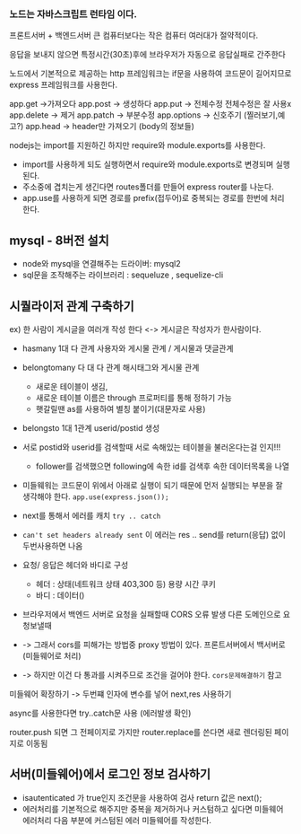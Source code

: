 ### 노드는 자바스크립트 런타임 이다.

프론트서버 + 백엔드서버  큰 컴퓨터보다는 작은 컴퓨터 여러대가 절약적이다.

응답을 보내지 않으면 특정시간(30초)후에 브라우저가 자동으로 응답실패로 간주한다

노드에서 기본적으로 제공하는 http 프레임워크는 if문을 사용하여 코드문이 길어지므로 express 프레임워크를 사용한다.

app.get ->가져오다
app.post -> 생성하다
app.put -> 전체수정 전체수정은 잘 사용x
app.delete -> 제거
app.patch -> 부분수정 
app.options -> 신호주기 (찔러보기,예고?) 
app.head -> header만 가져오기 (body의 정보들)

nodejs는  import를 지원하긴 하지만 require와 module.exports를 사용한다.
  - import를 사용하게 되도 실행하면서 require와 module.exports로 변경되며 실행된다.
  - 주소중에 겹치는게 생긴다면 routes폴더를 만들어 express router를 나눈다.
  - app.use를 사용하게 되면 경로를 prefix(접두어)로 중복되는 경로를 한번에 처리한다. 


## mysql - 8버전 설치

 - node와 mysql을 연결해주는 드라이버: mysql2
 - sql문을 조작해주는 라이브러리 : sequeluze , sequelize-cli

## 시퀄라이저 관계 구축하기
ex) 한 사람이 게시글을 여러개 작성 한다  <-> 게시글은 작성자가 한사람이다.
  - hasmany 1대 다 관계  사용자와 게시물 관계 / 게시물과 댓글관계
  - belongtomany 다 대 다 관계    해시태그와 게시물 관계 
    - 새로운 테이블이 생김,
    - 새로운 테이블 이름은 through 프로퍼티를 통해 정하기 가능 
    - 햇갈릴땐 as를 사용하여 별칭 붙이기(대문자로 사용)
  - belongsto 1대 1관계  userid/postid 생성
  - 서로 postid와 userid를 검색할때 서로 속해있는 테이블을 불러온다는걸 인지!!!
     - follower를 검색했으면 following에 속한 id를 검색후 속한 데이터목록을 나열


- 미들웨워는 코드문이 위에서 아래로 실행이 되기 때문에 먼저 실행되는 부분을 잘 생각해야 한다.
``app.use(express.json());``
- next를 통해서 에러를 캐치
``try .. catch``
- ```can't set headers already sent``` 이 에러는 res .. send를 return(응답) 없이 두번사용하면 나옴
- 요청/ 응답은 헤더와 바디로 구성
  - 헤더 : 상태(네트워크 상태 403,300 등) 용량 시간 쿠키
  - 바디 : 데이터()
- 브라우저에서 백엔드 서버로 요청을 실패할때 CORS 오류 발생  다른 도메인으로 요청보낼때
- -> 그래서 cors를 피해가는 방법중 proxy 방법이 있다. 프론트서버에서 백서버로 (미들웨어로 처리)
- -> 하지만 이건 다 통과를 시켜주므로 조건을 걸어야 한다. ``cors문제해결하기`` 참고

미들웨어 확장하기  -> 두번쨰 인자에 변수를 넣어 next,res 사용하기 

async를 사용한다면 try..catch문 사용 (에러발생 확인)

router.push 되면 그 전페이지로 가지만  router.replace를 쓴다면 새로 렌더링된 페이지로 이동됨

## 서버(미들웨어)에서 로그인 정보 검사하기
- isautenticated 가 true인지 조건문을 사용하여 검사 return 값은 next(); 
- 에러처리를 기본적으로 해주지만  중복을 제거하거나 커스텀하고 싶다면 미들웨어 에러처리 다음 부분에 커스텀된 에러 미들웨어를 작성한다.
 



